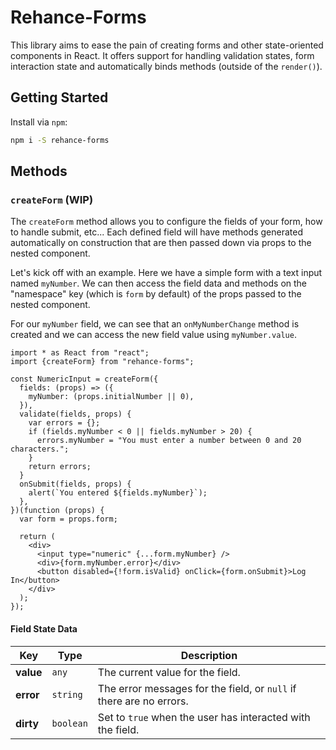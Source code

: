 # Rehance-Forms

This library aims to ease the pain of creating forms and other state-oriented components in React.  It offers support for handling validation states, form interaction state and automatically binds methods (outside of the `render()`).

## Getting Started

Install via `npm`:

```bash
npm i -S rehance-forms
```

## Methods

### `createForm` (WIP)

The `createForm` method allows you to configure the fields of your form, how to handle submit, etc...  Each defined field will have methods generated automatically on construction that are then passed down via props to the nested component.

Let's kick off with an example.  Here we have a simple form with a text input named `myNumber`.  We can then access the field data and methods on the "namespace" key (which is `form` by default) of the props passed to the nested component.

For our `myNumber` field, we can see that an `onMyNumberChange` method is created and we can access the new field value using `myNumber.value`.

```tsx
import * as React from "react";
import {createForm} from "rehance-forms";

const NumericInput = createForm({
  fields: (props) => ({
    myNumber: (props.initialNumber || 0),
  }),
  validate(fields, props) {
    var errors = {};
    if (fields.myNumber < 0 || fields.myNumber > 20) {
      errors.myNumber = "You must enter a number between 0 and 20 characters.";
    }
    return errors;
  }
  onSubmit(fields, props) {
    alert(`You entered ${fields.myNumber}`);
  },
})(function (props) {
  var form = props.form;

  return (
    <div>
      <input type="numeric" {...form.myNumber} />
      <div>{form.myNumber.error}</div>
      <button disabled={!form.isValid} onClick={form.onSubmit}>Log In</button>
    </div>
  );
});
```

#### Field State Data

Key | Type | Description
----|------|------------
**value** | `any` | The current value for the field.
**error** | `string` | The error messages for the field, or `null` if there are no errors.
**dirty** | `boolean` | Set to `true` when the user has interacted with the field.